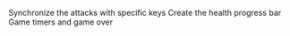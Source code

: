 <!-- Project setup - Check
    index.html created
    style.js created
        canvas created with dimensions -->
<!-- Create player & Enemy - Check
    create classes to store multiple characters -->
<!-- Move characters using key bindings - Check -->
Synchronize the attacks with specific keys
Create the health progress bar
Game timers and game over